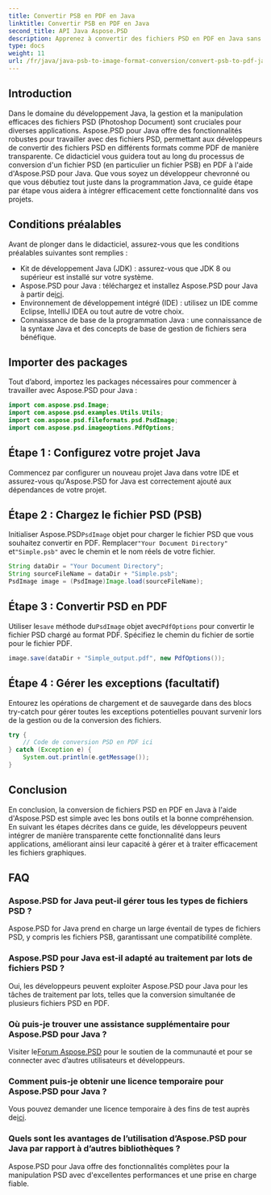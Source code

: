 ```yaml
---
title: Convertir PSB en PDF en Java
linktitle: Convertir PSB en PDF en Java
second_title: API Java Aspose.PSD
description: Apprenez à convertir des fichiers PSD en PDF en Java sans effort à l'aide d'Aspose.PSD. Idéal pour les développeurs cherchant à rationaliser la gestion des fichiers graphiques.
type: docs
weight: 11
url: /fr/java/java-psb-to-image-format-conversion/convert-psb-to-pdf-java/
---
```

## Introduction
Dans le domaine du développement Java, la gestion et la manipulation efficaces des fichiers PSD (Photoshop Document) sont cruciales pour diverses applications. Aspose.PSD pour Java offre des fonctionnalités robustes pour travailler avec des fichiers PSD, permettant aux développeurs de convertir des fichiers PSD en différents formats comme PDF de manière transparente. Ce didacticiel vous guidera tout au long du processus de conversion d'un fichier PSD (en particulier un fichier PSB) en PDF à l'aide d'Aspose.PSD pour Java. Que vous soyez un développeur chevronné ou que vous débutiez tout juste dans la programmation Java, ce guide étape par étape vous aidera à intégrer efficacement cette fonctionnalité dans vos projets.
## Conditions préalables
Avant de plonger dans le didacticiel, assurez-vous que les conditions préalables suivantes sont remplies :
- Kit de développement Java (JDK) : assurez-vous que JDK 8 ou supérieur est installé sur votre système.
-  Aspose.PSD pour Java : téléchargez et installez Aspose.PSD pour Java à partir de[ici](https://releases.aspose.com/psd/java/).
- Environnement de développement intégré (IDE) : utilisez un IDE comme Eclipse, IntelliJ IDEA ou tout autre de votre choix.
- Connaissance de base de la programmation Java : une connaissance de la syntaxe Java et des concepts de base de gestion de fichiers sera bénéfique.

## Importer des packages
Tout d’abord, importez les packages nécessaires pour commencer à travailler avec Aspose.PSD pour Java :
```java
import com.aspose.psd.Image;
import com.aspose.psd.examples.Utils.Utils;
import com.aspose.psd.fileformats.psd.PsdImage;
import com.aspose.psd.imageoptions.PdfOptions;
```
## Étape 1 : Configurez votre projet Java
Commencez par configurer un nouveau projet Java dans votre IDE et assurez-vous qu'Aspose.PSD for Java est correctement ajouté aux dépendances de votre projet.
## Étape 2 : Chargez le fichier PSD (PSB)
 Initialiser Aspose.PSD`PsdImage` objet pour charger le fichier PSD que vous souhaitez convertir en PDF. Remplacer`"Your Document Directory"` et`"Simple.psb"` avec le chemin et le nom réels de votre fichier.
```java
String dataDir = "Your Document Directory";
String sourceFileName = dataDir + "Simple.psb";
PsdImage image = (PsdImage)Image.load(sourceFileName);
```
## Étape 3 : Convertir PSD en PDF
 Utiliser le`save` méthode du`PsdImage` objet avec`PdfOptions` pour convertir le fichier PSD chargé au format PDF. Spécifiez le chemin du fichier de sortie pour le fichier PDF.
```java
image.save(dataDir + "Simple_output.pdf", new PdfOptions());
```
## Étape 4 : Gérer les exceptions (facultatif)
Entourez les opérations de chargement et de sauvegarde dans des blocs try-catch pour gérer toutes les exceptions potentielles pouvant survenir lors de la gestion ou de la conversion des fichiers.
```java
try {
    // Code de conversion PSD en PDF ici
} catch (Exception e) {
    System.out.println(e.getMessage());
}
```

## Conclusion
En conclusion, la conversion de fichiers PSD en PDF en Java à l'aide d'Aspose.PSD est simple avec les bons outils et la bonne compréhension. En suivant les étapes décrites dans ce guide, les développeurs peuvent intégrer de manière transparente cette fonctionnalité dans leurs applications, améliorant ainsi leur capacité à gérer et à traiter efficacement les fichiers graphiques.

## FAQ
### Aspose.PSD for Java peut-il gérer tous les types de fichiers PSD ?
Aspose.PSD for Java prend en charge un large éventail de types de fichiers PSD, y compris les fichiers PSB, garantissant une compatibilité complète.
### Aspose.PSD pour Java est-il adapté au traitement par lots de fichiers PSD ?
Oui, les développeurs peuvent exploiter Aspose.PSD pour Java pour les tâches de traitement par lots, telles que la conversion simultanée de plusieurs fichiers PSD en PDF.
### Où puis-je trouver une assistance supplémentaire pour Aspose.PSD pour Java ?
 Visiter le[Forum Aspose.PSD](https://forum.aspose.com/c/psd/34) pour le soutien de la communauté et pour se connecter avec d’autres utilisateurs et développeurs.
### Comment puis-je obtenir une licence temporaire pour Aspose.PSD pour Java ?
 Vous pouvez demander une licence temporaire à des fins de test auprès de[ici](https://purchase.aspose.com/temporary-license/).
### Quels sont les avantages de l’utilisation d’Aspose.PSD pour Java par rapport à d’autres bibliothèques ?
Aspose.PSD pour Java offre des fonctionnalités complètes pour la manipulation PSD avec d'excellentes performances et une prise en charge fiable.